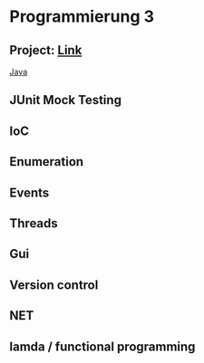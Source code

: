 # Programmierung 3

## Project: [Link](https://github.com/Ktechen/prog3)
[Java](http://openbook.rheinwerk-verlag.de/javainsel/)

## JUnit Mock Testing
## IoC
## Enumeration
## Events
## Threads
## Gui
## Version control
## NET
## lamda / functional programming
